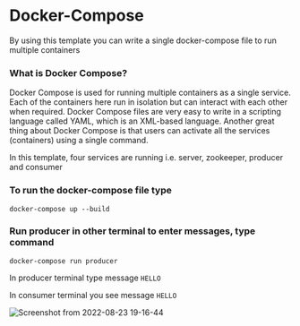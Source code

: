 # Docker-Compose
By using this template you can write a single docker-compose file to run multiple containers

### What is Docker Compose?

Docker Compose is used for running multiple containers as a single service. Each of the containers here run in isolation but can interact with each other when required. Docker Compose files are very easy to write in a scripting language called YAML, which is an XML-based language. Another great thing about Docker Compose is that users can activate all the services (containers) using a single command.

In this template, four services are running i.e. server, zookeeper, producer and consumer

### To run the docker-compose file type

`docker-compose up --build`

### Run producer in other terminal to enter messages, type command

`docker-compose run producer`

In producer terminal type message `HELLO`

In consumer terminal you see message `HELLO`

![Screenshot from 2022-08-23 19-16-44](https://user-images.githubusercontent.com/94070460/186175528-abea8969-aa39-4dd9-bcef-dd093a96db5f.png)

